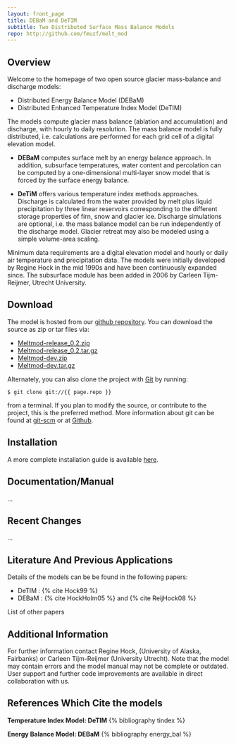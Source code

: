 ```yaml
--- 
layout: front_page 
title: DEBaM and DeTIM 
subtitle: Two Distributed Surface Mass Balance Models
repo: http://github.com/fmuzf/melt_mod
---
```


Overview
--------
Welcome to the homepage of two open source glacier mass-balance and discharge 
models:
- Distributed Energy Balance Model (DEBaM)
- Distributed Enhanced Temperature Index Model (DeTIM)

The models compute glacier mass balance (ablation and accumulation) and
discharge, with hourly to daily resolution. The mass balance model is
fully distributed, i.e. calculations are performed for each grid cell of a
digital elevation model.

- __DEBaM__ computes surface melt by an energy balance approach. In addition,
subsurface temperatures, water content and percolation can be computed by a
one-dimensional multi-layer snow model that is forced by the surface energy
balance.

- __DeTiM__ offers various temperature index methods approaches. Discharge is
calculated from the water provided by melt plus liquid precipitation by three
linear reservoirs corresponding to the different storage properties of firn,
snow and glacier ice. Discharge simulations are optional, i.e. the mass balance
model can be run independently of the discharge model. Glacier retreat may also
be modeled using a simple volume-area scaling.

Minimum data requirements are a digital elevation model and hourly or daily air
temperature and precipitation data.
The models were initially developed by Regine Hock in the mid 1990s and have
been continuously expanded since. The subsurface module has been added in 2006
by Carleen Tijm-Reijmer, Utrecht University.

Download
--------
The model is hosted from our [github repository]({{%page.repo%}}).
You can download the source as zip or tar files via:
-   [Meltmod-release\_0.2.zip]({{%page.repo%}}/zipball/release_0.2)
-   [Meltmod-release\_0.2.tar.gz]({{%page.repo%}}/tarball/release_0.2)
-   [Meltmod-dev.zip]({{%page.repo%}}/zipball/dev)
-   [Meltmod-dev.tar.gz]({{%page.repo%}}/tarball/dev)

Alternately, you can also clone the project with [Git](http://git-scm.com) by
running:

    $ git clone git://{{ page.repo }}

from a terminal. If you plan to modify the source, or contribute to the
project, this is the preferred method. More information about git can be
found at [git-scm](http://git-scm.com/) or at 
[Github](help.github.com/articles/).

Installation
------------

 
A more complete installation guide is available [here](install.html).

Documentation/Manual
---------------------
...

Recent Changes
--------------------------------
...


Literature And Previous Applications
------------------------------------
Details of the models can be be found in the following papers:

- DeTIM : {% cite Hock99 %}
- DEBaM : {% cite HockHolm05 %} and {% cite ReijHock08 %}

List of other papers

Additional Information
----------------------

For further information contact Regine Hock, (University of Alaska, Fairbanks)
or Carleen Tijm-Reijmer (University Utrecht). Note that the model may
contain errors and the model manual may not be complete or outdated. User
support and further code improvements are available in direct collaboration
with us.

References Which Cite the models
--------------------------------

__Temperature Index Model: DeTIM__
{% bibliography tindex %}

__Energy Balance Model: DEBaM__
{% bibliography energy_bal %}
